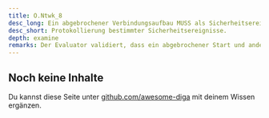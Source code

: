 ```yaml
---
title: O.Ntwk_8
desc_long: Ein abgebrochener Verbindungsaufbau MUSS als Sicherheitsereignis im Hintergrundsystem protokolliert werden.
desc_short: Protokollierung bestimmter Sicherheitsereignisse.
depth: examine
remarks: Der Evaluator validiert, dass ein abgebrochener Start und andere Sicherheitsereignisse der Anwendung protokolliert werden. Die Informationen dienen der Post-Mortem Analyse von Sicherheitsvorfällen und sollten daher Informationen über alle ausgehenden Verbindungen enthalten, unter anderem Metainformationen über verwendete Proxys und überprüfte Server-Zertifikate.
---
```


## Noch keine Inhalte

Du kannst diese Seite unter [github.com/awesome-diga](https://github.com/awesome-diga/tr-faq) mit deinem Wissen ergänzen.
